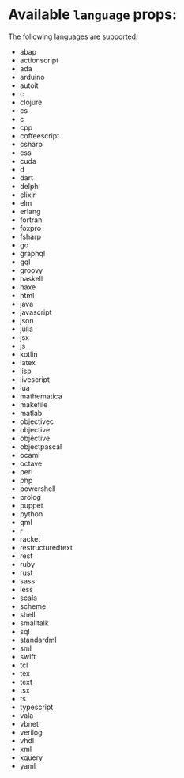 # Available `language` props:

The following languages are supported:

- abap
- actionscript
- ada
- arduino
- autoit
- c
- clojure
- cs
- c
- cpp
- coffeescript
- csharp
- css
- cuda
- d
- dart
- delphi
- elixir
- elm
- erlang
- fortran
- foxpro
- fsharp
- go
- graphql
- gql
- groovy
- haskell
- haxe
- html
- java
- javascript
- json
- julia
- jsx
- js
- kotlin
- latex
- lisp
- livescript
- lua
- mathematica
- makefile
- matlab
- objectivec
- objective
- objective
- objectpascal
- ocaml
- octave
- perl
- php
- powershell
- prolog
- puppet
- python
- qml
- r
- racket
- restructuredtext
- rest
- ruby
- rust
- sass
- less
- scala
- scheme
- shell
- smalltalk
- sql
- standardml
- sml
- swift
- tcl
- tex
- text
- tsx
- ts
- typescript
- vala
- vbnet
- verilog
- vhdl
- xml
- xquery
- yaml
